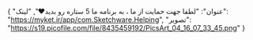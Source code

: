{
  "عنوان": "لطفا جهت حمایت از ما ، به برنامه ما 5 ستاره رو بدید❤️",
  "لینک": "https://myket.ir/app/com.Sketchware.Helping",
  "تصویر": "https://s19.picofile.com/file/8435459192/PicsArt_04_16_07_33_45.png"
}
